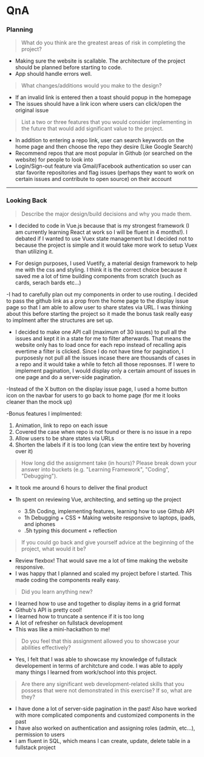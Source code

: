 # QnA

### Planning

> What do you think are the greatest areas of risk in completing the project?

- Making sure the website is scallable. The architecture of the project should be planned before starting to code.
- App should handle errors well.

> What changes/additions would you make to the design?

- If an invalid link is entered then a toast should popup in the homepage
- The issues should have a link icon where users can click/open the original issue

> List a two or three features that you would consider implementing in the future that would add significant value to the project.

- In addition to entering a repo link, user can search keywords on the home page and then choose the repo they desire (Like Google Search)
- Recommend repos that are most popular in Github (or searched on the website) for people to look into
- Login/Sign-out feature via Gmail/Facebook authentication so user can star favorite repositories and flag issues (perhaps they want to work on certain issues and contribute to open source) on their account

---

### Looking Back

> Describe the major design/build decisions and why you made them.

- I decided to code in Vue.js because that is my strongest framework (I am currently learning React at work so I will be fluent in 4 months!). I debated if I wanted to use Vuex state management but I decided not to because the project is simple and it would take more work to setup Vuex than utilizing it. 

- For design purposes, I used Vuetify, a material design framework to help me with the css and styling. I think it is the correct choice because it saved me a lot of time building components from scratch (such as cards, serach bards etc...)

-I had to carefully plan out my components in order to use routing. I decided to pass the github link as a prop from the home page to the display issue page so that I am able to allow user to share states via URL. I was thinking about this before starting the project so it made the bonus task really easy to implment after the structures are set up.

- I decided to make one API call (maximum of 30 issues) to pull all the issues and kept it in a state for me to filter afterwards. That means the website only has to load once for each repo instead of recalling apis evertime a filter is clicked. Since I do not have time for pagination, I purposesly not pull all the issues incase there are thousands of cases in a repo and it would take a while to fetch all those reposnses. If I were to implement pagination, I would display only a certain amount of issues in one page and do a server-side pagination.

-Instead of the X button on the display issue page, I used a home button icon on the navbar for users to go back to home page (for me it looks cleaner than the mock up) 

-Bonus features I implmented:
  1. Animation, link to repo on each issue
  2. Covered the case when repo is not found or there is no issue in a repo
  3. Allow users to be share states via URLs
  4. Shorten the labels if it is too long (can view the entire text by hovering over it)

> How long did the assignment take (in hours)? Please break down your answer into buckets (e.g. "Learning Framework", "Coding", "Debugging").

- It took me around 6 hours to deliver the final product

- 1h spent on reviewing Vue, architecting, and setting up the project
  - 3.5h Coding, implementing features, learning how to use Github API
  - 1h Debugging + CSS + Making website responsive to laptops, ipads, and iphones
  - .5h typing this document + reflection

> If you could go back and give yourself advice at the beginning of the project, what would it be?

- Review flexbox! That would save me a lot of time making the website responsive. 
- I was happy that I planned and scaled my project before I started. This made coding the components really easy.

> Did you learn anything new?
- I learned how to use <v-layout row wrap> and <v-flex> together to display items in a grid format
- Github's API is pretty cool!
- I learned how to truncate a sentence if it is too long 
- A lot of refresher on fullstack development 
- This was like a mini-hackathon to me!

> Do you feel that this assignment allowed you to showcase your abilities effectively?

- Yes, I felt that I was able to showcase my knowledge of fullstack developement in terms of architcture and code. I was able to apply many things I learned from work/school into this project.

> Are there any significant web development-related skills that you possess that were not demonstrated in this exercise? If so, what are they?

- I have done a lot of server-side pagination in the past! Also have worked with more complicated components and customized components in the past 
- I have also worked on authentication and assigning roles (admin, etc...), permission to users
- I am fluent in SQL, which means I can create, update, delete table in a fullstack project
